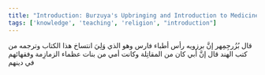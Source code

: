 ```yaml
---
title: "Introduction: Burzuya's Upbringing and Introduction to Medicine"
tags: ['knowledge', 'teaching', 'religion', "introduction"]
---
```


 قال بُزُرجِمِهر إنَّ برزويه رأس أطباء فارس وهو الذي وَلِيَ انتساخ هذا الكتاب وترجمه من كتب الهند قال إنَّ أبي كان من المقاتِلة وكانت أمي من بنات عظماء الزمازِمة وفقهائهم في دينهم
